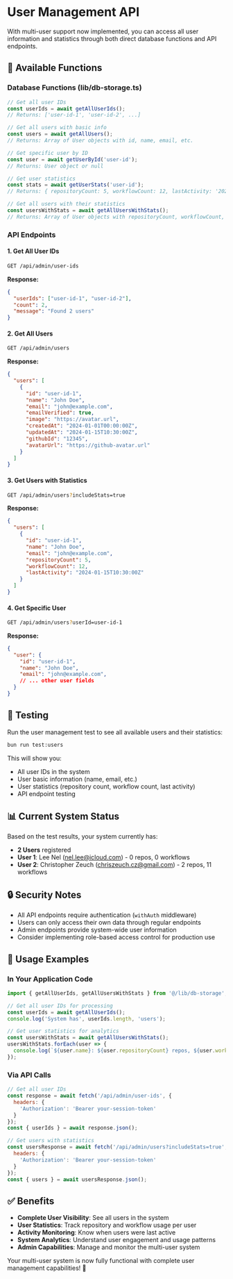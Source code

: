 # User Management API

With multi-user support now implemented, you can access all user information and statistics through both direct database functions and API endpoints.

## 🎯 **Available Functions**

### Database Functions (lib/db-storage.ts)

```typescript
// Get all user IDs
const userIds = await getAllUserIds();
// Returns: ['user-id-1', 'user-id-2', ...]

// Get all users with basic info
const users = await getAllUsers();
// Returns: Array of User objects with id, name, email, etc.

// Get specific user by ID
const user = await getUserById('user-id');
// Returns: User object or null

// Get user statistics
const stats = await getUserStats('user-id');
// Returns: { repositoryCount: 5, workflowCount: 12, lastActivity: '2024-01-15T10:30:00Z' }

// Get all users with their statistics
const usersWithStats = await getAllUsersWithStats();
// Returns: Array of User objects with repositoryCount, workflowCount, lastActivity
```

### API Endpoints

#### 1. Get All User IDs
```bash
GET /api/admin/user-ids
```
**Response:**
```json
{
  "userIds": ["user-id-1", "user-id-2"],
  "count": 2,
  "message": "Found 2 users"
}
```

#### 2. Get All Users
```bash
GET /api/admin/users
```
**Response:**
```json
{
  "users": [
    {
      "id": "user-id-1",
      "name": "John Doe",
      "email": "john@example.com",
      "emailVerified": true,
      "image": "https://avatar.url",
      "createdAt": "2024-01-01T00:00:00Z",
      "updatedAt": "2024-01-15T10:30:00Z",
      "githubId": "12345",
      "avatarUrl": "https://github-avatar.url"
    }
  ]
}
```

#### 3. Get Users with Statistics
```bash
GET /api/admin/users?includeStats=true
```
**Response:**
```json
{
  "users": [
    {
      "id": "user-id-1",
      "name": "John Doe",
      "email": "john@example.com",
      "repositoryCount": 5,
      "workflowCount": 12,
      "lastActivity": "2024-01-15T10:30:00Z"
    }
  ]
}
```

#### 4. Get Specific User
```bash
GET /api/admin/users?userId=user-id-1
```
**Response:**
```json
{
  "user": {
    "id": "user-id-1",
    "name": "John Doe",
    "email": "john@example.com",
    // ... other user fields
  }
}
```

## 🧪 **Testing**

Run the user management test to see all available users and their statistics:

```bash
bun run test:users
```

This will show you:
- All user IDs in the system
- User basic information (name, email, etc.)
- User statistics (repository count, workflow count, last activity)
- API endpoint testing

## 📊 **Current System Status**

Based on the test results, your system currently has:

- **2 Users** registered
- **User 1**: Lee Nel (nel.lee@icloud.com) - 0 repos, 0 workflows
- **User 2**: Christopher Zeuch (chriszeuch.cz@gmail.com) - 2 repos, 11 workflows

## 🔒 **Security Notes**

- All API endpoints require authentication (`withAuth` middleware)
- Users can only access their own data through regular endpoints
- Admin endpoints provide system-wide user information
- Consider implementing role-based access control for production use

## 🚀 **Usage Examples**

### In Your Application Code

```typescript
import { getAllUserIds, getAllUsersWithStats } from '@/lib/db-storage';

// Get all user IDs for processing
const userIds = await getAllUserIds();
console.log('System has', userIds.length, 'users');

// Get user statistics for analytics
const usersWithStats = await getAllUsersWithStats();
usersWithStats.forEach(user => {
  console.log(`${user.name}: ${user.repositoryCount} repos, ${user.workflowCount} workflows`);
});
```

### Via API Calls

```javascript
// Get all user IDs
const response = await fetch('/api/admin/user-ids', {
  headers: {
    'Authorization': 'Bearer your-session-token'
  }
});
const { userIds } = await response.json();

// Get users with statistics
const usersResponse = await fetch('/api/admin/users?includeStats=true', {
  headers: {
    'Authorization': 'Bearer your-session-token'
  }
});
const { users } = await usersResponse.json();
```

## ✅ **Benefits**

- **Complete User Visibility**: See all users in the system
- **User Statistics**: Track repository and workflow usage per user
- **Activity Monitoring**: Know when users were last active
- **System Analytics**: Understand user engagement and usage patterns
- **Admin Capabilities**: Manage and monitor the multi-user system

Your multi-user system is now fully functional with complete user management capabilities! 🎉
